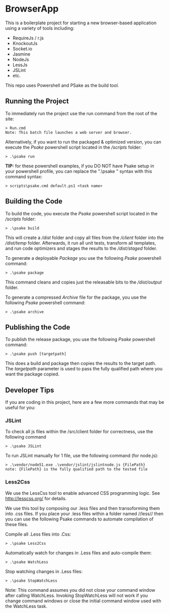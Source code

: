 # BrowserApp #
This is a boilerplate project for starting a new browser-based application using a variety of tools including:

  * RequireJs / r.js
  * KnockoutJs
  * Socket.io
  * Jasmine
  * NodeJs
  * LessJs
  * JSLint
  * etc.
  
This repo uses Powershell and PSake as the build tool.


## Running the Project ##
To immediately run the project use the run command from the root of the site:

    > Run.cmd
    Note: This batch file launches a web server and browser.

Alternatively, if you want to run the packaged & optimized version, you can execute the *Psake* powershell
 script located in the */scripts* folder:

    > .\psake run


**TIP:** for these powershell examples, if you DO NOT have Psake setup in your powershell profile, you can
 replace the ".\\psake <task name>" syntax with this command syntax:

    > scripts\psake.cmd default.ps1 <task name>


## Building the Code ##
To build the code, you execute the *Psake* powershell script located in the */scripts* folder:

    > .\psake build

This will create a */dist* folder and copy all files from the */client* folder into the */dist/temp*
 folder.  Afterwards, it run all unit tests, transform all templates, and run code optimizers and stages
 the results to the */dist/staged* folder.

To generate a deployable *Package* you use the following *Psake* powershell command:

    > .\psake package

This command cleans and copies just the releasable bits to the */dist/output* folder.

To generate a compressed *Archive* file for the package, you use the following *Psake* powershell
 command:

    > .\psake archive

## Publishing the Code ##
To publish the release package, you use the following *Psake* powershell command:

    > .\psake push [targetpath]

This does a build and package then copies the results to the target path.  The *targetpath* parameter
 is used to pass the fully qualified path where you want the package copied.

## Developer Tips ##
If you are coding in this project, here are a few more commands that may be useful for you:

### JSLint ###
To check all js files within the /src/client folder for correctness, use the following command

    > .\psake JSLint

To run JSLint manually for 1 file, use the following command (for node.js):

    > .\vendor/node51.exe .\vendor/jslint/jslintnode.js {FilePath}
    note: {FilePath} is the fully qualified path to the tested file

### Less2Css ###
We use the LessCss tool to enable advanced CSS programming logic.  See http://lesscss.org/ for details.

We use this tool by composing our .less files and then transoforming them into .css files.   If you place your
.less files within a folder named //less// then you can use the following Psake commands to automate
compilation of these files.

Compile all .Less files into .Css:

    > .\psake Less2Css

Automatically watch for changes in .Less files and auto-compile them:

    > .\psake WatchLess

Stop watching changes in .Less files:

    > .\psake StopWatchLess

Note: This command assumes you did not close your command window after calling WatchLess.  Invoking StopWatchLess
 will not work if you change command windows or close the initial command window used with the WatchLess task.
